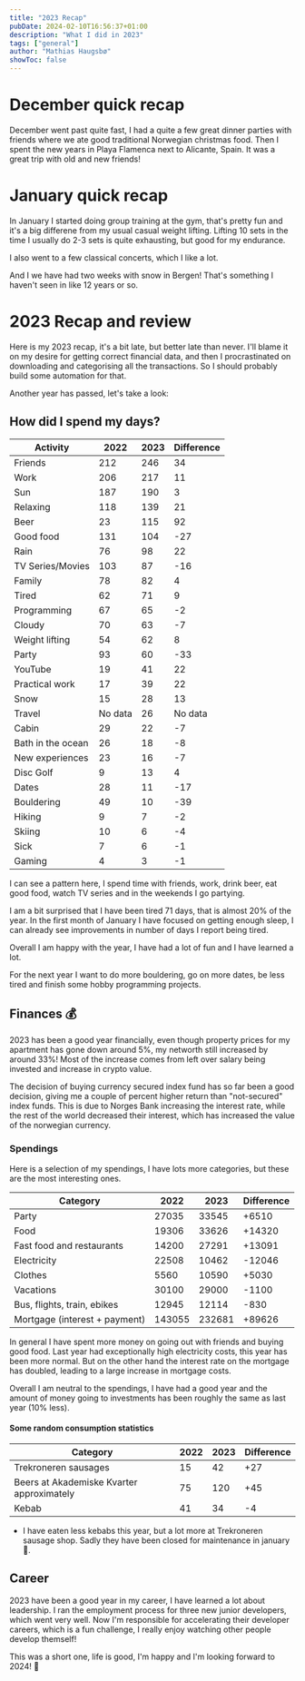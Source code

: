 ```yaml
---
title: "2023 Recap"
pubDate: 2024-02-10T16:56:37+01:00
description: "What I did in 2023"
tags: ["general"]
author: "Mathias Haugsbø"
showToc: false
---
```


# December quick recap

December went past quite fast, I had a quite a few great dinner parties with friends where we ate good traditional Norwegian christmas food.
Then I spent the new years in Playa Flamenca next to Alicante, Spain. It was a great trip with old and new friends!

# January quick recap

In January I started doing group training at the gym, that's pretty fun and it's a big differene from my usual casual weight lifting. Lifting 10 sets in the time I usually do 2-3 sets is quite exhausting, but good for my endurance.

I also went to a few classical concerts, which I like a lot.

And I we have had two weeks with snow in Bergen! That's something I haven't seen in like 12 years or so.

# 2023 Recap and review

Here is my 2023 recap, it's a bit late, but better late than never. I'll blame it on my desire for getting correct financial data, and then I procrastinated on downloading and categorising all the transactions. So I should probably build some automation for that.

Another year has passed, let's take a look:

## How did I spend my days?

| Activity          | 2022    | 2023 | Difference |
| ----------------- | ------- | ---- | ---------- |
| Friends           | 212     | 246  | 34         |
| Work              | 206     | 217  | 11         |
| Sun               | 187     | 190  | 3          |
| Relaxing          | 118     | 139  | 21         |
| Beer              | 23      | 115  | 92         |
| Good food         | 131     | 104  | -27        |
| Rain              | 76      | 98   | 22         |
| TV Series/Movies  | 103     | 87   | -16        |
| Family            | 78      | 82   | 4          |
| Tired             | 62      | 71   | 9          |
| Programming       | 67      | 65   | -2         |
| Cloudy            | 70      | 63   | -7         |
| Weight lifting    | 54      | 62   | 8          |
| Party             | 93      | 60   | -33        |
| YouTube           | 19      | 41   | 22         |
| Practical work    | 17      | 39   | 22         |
| Snow              | 15      | 28   | 13         |
| Travel            | No data | 26   | No data    |
| Cabin             | 29      | 22   | -7         |
| Bath in the ocean | 26      | 18   | -8         |
| New experiences   | 23      | 16   | -7         |
| Disc Golf         | 9       | 13   | 4          |
| Dates             | 28      | 11   | -17        |
| Bouldering        | 49      | 10   | -39        |
| Hiking            | 9       | 7    | -2         |
| Skiing            | 10      | 6    | -4         |
| Sick              | 7       | 6    | -1         |
| Gaming            | 4       | 3    | -1         |

I can see a pattern here, I spend time with friends, work, drink beer, eat good food, watch TV series and in the weekends I go partying.

I am a bit surprised that I have been tired 71 days, that is almost 20% of the year. In the first month of January I have focused on getting enough sleep, I can already see improvements in number of days I report being tired.

Overall I am happy with the year, I have had a lot of fun and I have learned a lot.

For the next year I want to do more bouldering, go on more dates, be less tired and finish some hobby programming projects.

## Finances 💰

2023 has been a good year financially, even though property prices for my apartment has gone down around 5%, my networth still increased by around 33%! Most of the increase comes from left over salary being invested and increase in crypto value.

The decision of buying currency secured index fund has so far been a good decision, giving me a couple of percent higher return than "not-secured" index funds. This is due to Norges Bank increasing the interest rate, while the rest of the world decreased their interest, which has increased the value of the norwegian currency.

### Spendings

Here is a selection of my spendings, I have lots more categories, but these are the most interesting ones.

| Category                      | 2022   | 2023   | Difference |
| ----------------------------- | ------ | ------ | ---------- |
| Party                         | 27035  | 33545  | +6510      |
| Food                          | 19306  | 33626  | +14320     |
| Fast food and restaurants     | 14200  | 27291  | +13091     |
| Electricity                   | 22508  | 10462  | -12046     |
| Clothes                       | 5560   | 10590  | +5030      |
| Vacations                     | 30100  | 29000  | -1100      |
| Bus, flights, train, ebikes   | 12945  | 12114  | -830       |
| Mortgage (interest + payment) | 143055 | 232681 | +89626     |

In general I have spent more money on going out with friends and buying good food.
Last year had exceptionally high electricity costs, this year has been more normal. But on the other hand the interest rate on the mortgage has doubled, leading to a large increase in mortgage costs.

Overall I am neutral to the spendings, I have had a good year and the amount of money going to investments has been roughly the same as last year (10% less).

#### Some random consumption statistics

| Category                                  | 2022 | 2023 | Difference |
| ----------------------------------------- | ---- | ---- | ---------- |
| Trekroneren sausages                      | 15   | 42   | +27        |
| Beers at Akademiske Kvarter approximately | 75   | 120  | +45        |
| Kebab                                     | 41   | 34   | -4         |

- I have eaten less kebabs this year, but a lot more at Trekroneren sausage shop. Sadly they have been closed for maintenance in january 🥲.

## Career

2023 have been a good year in my career, I have learned a lot about leadership. I ran the employment process for three new junior developers, which went very well. Now I'm responsible for accelerating their developer careers, which is a fun challenge, I really enjoy watching other people develop themself!

This was a short one, life is good, I'm happy and I'm looking forward to 2024! 🎉
